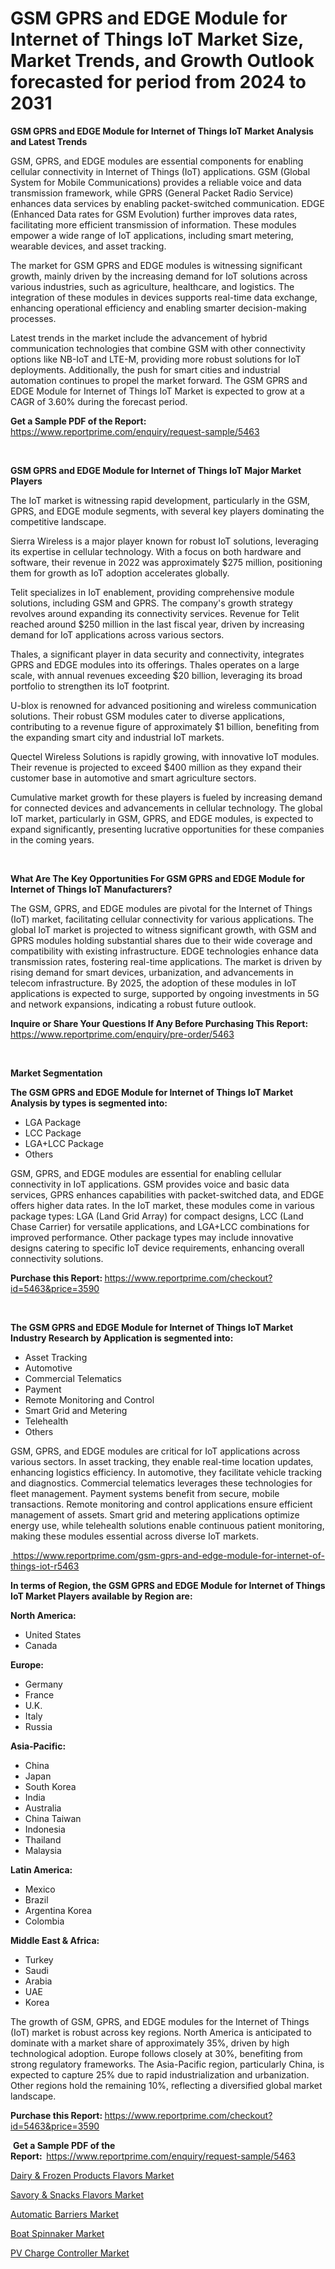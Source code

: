 <p><h1>GSM GPRS and EDGE Module for Internet of Things IoT Market Size, Market Trends, and Growth Outlook forecasted for period from 2024 to 2031</h1></p><p><strong>GSM GPRS and EDGE Module for Internet of Things IoT Market Analysis and Latest Trends</strong></p>
<p><p>GSM, GPRS, and EDGE modules are essential components for enabling cellular connectivity in Internet of Things (IoT) applications. GSM (Global System for Mobile Communications) provides a reliable voice and data transmission framework, while GPRS (General Packet Radio Service) enhances data services by enabling packet-switched communication. EDGE (Enhanced Data rates for GSM Evolution) further improves data rates, facilitating more efficient transmission of information. These modules empower a wide range of IoT applications, including smart metering, wearable devices, and asset tracking.</p><p>The market for GSM GPRS and EDGE modules is witnessing significant growth, mainly driven by the increasing demand for IoT solutions across various industries, such as agriculture, healthcare, and logistics. The integration of these modules in devices supports real-time data exchange, enhancing operational efficiency and enabling smarter decision-making processes.</p><p>Latest trends in the market include the advancement of hybrid communication technologies that combine GSM with other connectivity options like NB-IoT and LTE-M, providing more robust solutions for IoT deployments. Additionally, the push for smart cities and industrial automation continues to propel the market forward. The GSM GPRS and EDGE Module for Internet of Things IoT Market is expected to grow at a CAGR of 3.60% during the forecast period.</p></p>
<p><strong>Get a Sample PDF of the Report:&nbsp;</strong> <a href="https://www.reportprime.com/enquiry/request-sample/5463?utm_campaign=1159&utm_medium=2&utm_source=Github&utm_content=ia&utm_term=10102024&utm_id=gsm-gprs-and-edge-module-for-internet-of-things-iot">https://www.reportprime.com/enquiry/request-sample/5463</a></p>
<p>&nbsp;</p>
<p><strong>GSM GPRS and EDGE Module for Internet of Things IoT Major Market Players</strong></p>
<p><p>The IoT market is witnessing rapid development, particularly in the GSM, GPRS, and EDGE module segments, with several key players dominating the competitive landscape. </p><p>Sierra Wireless is a major player known for robust IoT solutions, leveraging its expertise in cellular technology. With a focus on both hardware and software, their revenue in 2022 was approximately $275 million, positioning them for growth as IoT adoption accelerates globally.</p><p>Telit specializes in IoT enablement, providing comprehensive module solutions, including GSM and GPRS. The company's growth strategy revolves around expanding its connectivity services. Revenue for Telit reached around $250 million in the last fiscal year, driven by increasing demand for IoT applications across various sectors.</p><p>Thales, a significant player in data security and connectivity, integrates GPRS and EDGE modules into its offerings. Thales operates on a large scale, with annual revenues exceeding $20 billion, leveraging its broad portfolio to strengthen its IoT footprint.</p><p>U-blox is renowned for advanced positioning and wireless communication solutions. Their robust GSM modules cater to diverse applications, contributing to a revenue figure of approximately $1 billion, benefiting from the expanding smart city and industrial IoT markets.</p><p>Quectel Wireless Solutions is rapidly growing, with innovative IoT modules. Their revenue is projected to exceed $400 million as they expand their customer base in automotive and smart agriculture sectors. </p><p>Cumulative market growth for these players is fueled by increasing demand for connected devices and advancements in cellular technology. The global IoT market, particularly in GSM, GPRS, and EDGE modules, is expected to expand significantly, presenting lucrative opportunities for these companies in the coming years.</p></p>
<p>&nbsp;</p>
<p><strong>What Are The Key Opportunities For GSM GPRS and EDGE Module for Internet of Things IoT Manufacturers?</strong></p>
<p><p>The GSM, GPRS, and EDGE modules are pivotal for the Internet of Things (IoT) market, facilitating cellular connectivity for various applications. The global IoT market is projected to witness significant growth, with GSM and GPRS modules holding substantial shares due to their wide coverage and compatibility with existing infrastructure. EDGE technologies enhance data transmission rates, fostering real-time applications. The market is driven by rising demand for smart devices, urbanization, and advancements in telecom infrastructure. By 2025, the adoption of these modules in IoT applications is expected to surge, supported by ongoing investments in 5G and network expansions, indicating a robust future outlook.</p></p>
<p><strong>Inquire or Share Your Questions If Any Before Purchasing This Report:</strong> <a href="https://www.reportprime.com/enquiry/pre-order/5463?utm_campaign=1159&utm_medium=2&utm_source=Github&utm_content=ia&utm_term=10102024&utm_id=gsm-gprs-and-edge-module-for-internet-of-things-iot">https://www.reportprime.com/enquiry/pre-order/5463</a></p>
<p>&nbsp;</p>
<p><strong>Market Segmentation</strong></p>
<p><strong>The GSM GPRS and EDGE Module for Internet of Things IoT Market Analysis by types is segmented into:</strong></p>
<p><ul><li>LGA Package</li><li>LCC Package</li><li>LGA+LCC Package</li><li>Others</li></ul></p>
<p><p>GSM, GPRS, and EDGE modules are essential for enabling cellular connectivity in IoT applications. GSM provides voice and basic data services, GPRS enhances capabilities with packet-switched data, and EDGE offers higher data rates. In the IoT market, these modules come in various package types: LGA (Land Grid Array) for compact designs, LCC (Land Chase Carrier) for versatile applications, and LGA+LCC combinations for improved performance. Other package types may include innovative designs catering to specific IoT device requirements, enhancing overall connectivity solutions.</p></p>
<p><strong>Purchase this Report:&nbsp;</strong><a href="https://www.reportprime.com/checkout?id=5463&price=3590&utm_campaign=1159&utm_medium=2&utm_source=Github&utm_content=ia&utm_term=10102024&utm_id=gsm-gprs-and-edge-module-for-internet-of-things-iot">https://www.reportprime.com/checkout?id=5463&price=3590</a></p>
<p>&nbsp;</p>
<p><strong>The GSM GPRS and EDGE Module for Internet of Things IoT Market Industry Research by Application is segmented into:</strong></p>
<p><ul><li>Asset Tracking</li><li>Automotive</li><li>Commercial Telematics</li><li>Payment</li><li>Remote Monitoring and Control</li><li>Smart Grid and Metering</li><li>Telehealth</li><li>Others</li></ul></p>
<p><p>GSM, GPRS, and EDGE modules are critical for IoT applications across various sectors. In asset tracking, they enable real-time location updates, enhancing logistics efficiency. In automotive, they facilitate vehicle tracking and diagnostics. Commercial telematics leverages these technologies for fleet management. Payment systems benefit from secure, mobile transactions. Remote monitoring and control applications ensure efficient management of assets. Smart grid and metering applications optimize energy use, while telehealth solutions enable continuous patient monitoring, making these modules essential across diverse IoT markets.</p></p>
<p><a href="https://www.reportprime.com/gsm-gprs-and-edge-module-for-internet-of-things-iot-r5463?utm_campaign=1159&utm_medium=2&utm_source=Github&utm_content=ia&utm_term=10102024&utm_id=gsm-gprs-and-edge-module-for-internet-of-things-iot">&nbsp;https://www.reportprime.com/gsm-gprs-and-edge-module-for-internet-of-things-iot-r5463</a></p>
<p><strong>In terms of Region, the GSM GPRS and EDGE Module for Internet of Things IoT Market Players available by Region are:</strong></p>
<p>
    <p> <strong> North America: </strong>
        <ul>
            <li>United States</li>
            <li>Canada</li>
        </ul>
        </p> 
    <p> <strong> Europe: </strong>
        <ul>
            <li>Germany</li>
            <li>France</li>
            <li>U.K.</li>
            <li>Italy</li>
            <li>Russia</li>
        </ul>
        </p> 
    <p> <strong> Asia-Pacific: </strong>
        <ul>
            <li>China</li>
            <li>Japan</li>
            <li>South Korea</li>
            <li>India</li>
            <li>Australia</li>
            <li>China Taiwan</li>
            <li>Indonesia</li>
            <li>Thailand</li>
            <li>Malaysia</li>
        </ul>
        </p> 
    <p> <strong> Latin America: </strong>
        <ul>
            <li>Mexico</li>
            <li>Brazil</li>
            <li>Argentina Korea</li>
            <li>Colombia</li>
        </ul>
        </p> 
    <p> <strong> Middle East & Africa: </strong>
        <ul>
            <li>Turkey</li>
            <li>Saudi</li>
            <li>Arabia</li>
            <li>UAE</li>
            <li>Korea</li>
        </ul>
    </p>
    </p>
<p><p>The growth of GSM, GPRS, and EDGE modules for the Internet of Things (IoT) market is robust across key regions. North America is anticipated to dominate with a market share of approximately 35%, driven by high technological adoption. Europe follows closely at 30%, benefiting from strong regulatory frameworks. The Asia-Pacific region, particularly China, is expected to capture 25% due to rapid industrialization and urbanization. Other regions hold the remaining 10%, reflecting a diversified global market landscape.</p></p>
<p><strong>Purchase this Report: </strong><a href="https://www.reportprime.com/checkout?id=5463&price=3590&utm_campaign=1159&utm_medium=2&utm_source=Github&utm_content=ia&utm_term=10102024&utm_id=gsm-gprs-and-edge-module-for-internet-of-things-iot">https://www.reportprime.com/checkout?id=5463&price=3590</a></p>
<p>&nbsp;<strong>Get a Sample PDF of the Report:&nbsp;&nbsp;</strong><a href="https://www.reportprime.com/enquiry/request-sample/5463?utm_campaign=1159&utm_medium=2&utm_source=Github&utm_content=ia&utm_term=10102024&utm_id=gsm-gprs-and-edge-module-for-internet-of-things-iot">https://www.reportprime.com/enquiry/request-sample/5463</a></p>
<p><strong></strong></p>
<p><p><a href="https://issuu.com/reportprime-2/docs/dairy-frozen-products-flavors-marke_73402d56fb4187?utm_campaign=1159&utm_medium=2&utm_source=Github&utm_content=ia&utm_term=10102024&utm_id=gsm-gprs-and-edge-module-for-internet-of-things-iot">Dairy & Frozen Products Flavors Market</a></p><p><a href="https://issuu.com/reportprime-2/docs/savory-snacks-flavors-market-size-2_1cc35d2be58482?utm_campaign=1159&utm_medium=2&utm_source=Github&utm_content=ia&utm_term=10102024&utm_id=gsm-gprs-and-edge-module-for-internet-of-things-iot">Savory & Snacks Flavors Market</a></p><p><a href="https://www.linkedin.com/pulse/global-automatic-barriers-market-analysis-key-trends-zxhxc?utm_campaign=1159&utm_medium=2&utm_source=Github&utm_content=ia&utm_term=10102024&utm_id=gsm-gprs-and-edge-module-for-internet-of-things-iot">Automatic Barriers Market</a></p><p><a href="https://www.linkedin.com/pulse/comprehensive-boat-spinnaker-market-report-segmentation-33zqc?utm_campaign=1159&utm_medium=2&utm_source=Github&utm_content=ia&utm_term=10102024&utm_id=gsm-gprs-and-edge-module-for-internet-of-things-iot">Boat Spinnaker Market</a></p><p><a href="https://www.linkedin.com/pulse/global-pv-charge-controller-market-exploring-share-gkquc?utm_campaign=1159&utm_medium=2&utm_source=Github&utm_content=ia&utm_term=10102024&utm_id=gsm-gprs-and-edge-module-for-internet-of-things-iot">PV Charge Controller Market</a></p></p>
